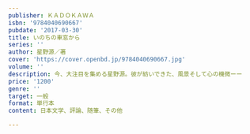```yaml
---
publisher: ＫＡＤＯＫＡＷＡ
isbn: '9784040690667'
pubdate: '2017-03-30'
title: いのちの車窓から
series: ''
author: 星野源／著
cover: 'https://cover.openbd.jp/9784040690667.jpg'
volume: ''
description: 今、大注目を集める星野源。彼が紡いできた、風景そして心の機微ーー
price: '1200'
genre: ''
target: 一般
format: 単行本
content: 日本文学、評論、随筆、その他

---
```

